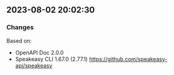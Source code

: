 

## 2023-08-02 20:02:30
### Changes
Based on:
- OpenAPI Doc 2.0.0 
- Speakeasy CLI 1.67.0 (2.77.1) https://github.com/speakeasy-api/speakeasy